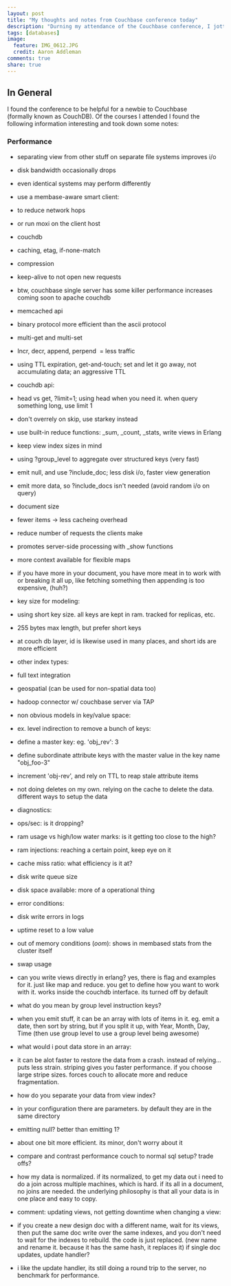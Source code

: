 ```yaml
---
layout: post
title: "My thoughts and notes from Couchbase conference today"
description: "Durning my attendance of the Couchbase conference, I jotted down notes of what I found interesting."
tags: [databases]
image:
  feature: IMG_0612.JPG
  credit: Aaron Addleman
comments: true
share: true
---
```


## In General

I found the conference to be helpful for a newbie to Couchbase (formally&nbsp;known as CouchDB). Of the courses I attended I found the following information interesting and took down some notes:

### Performance

* separating view from other stuff on separate file systems improves i/o
* disk bandwidth occasionally drops
* even identical systems may perform differently
* use a membase-aware smart client:
 * to reduce network hops
 * or run moxi on the client host

* couchdb
 * caching, etag, if-none-match
 * compression
 * keep-alive to not open new requests
 * btw, couchbase single server has some killer performance increases coming soon to apache couchdb


* memcached api

* binary protocol more efficient than the ascii protocol
* multi-get and multi-set
* Incr, decr, append, perpend &nbsp;= less traffic
* using TTL expiration, get-and-touch; set and let it go away, not accumulating data; an aggressive TTL

* couchdb api:
 * head vs get, ?limit=1; using head when you need it. when query something long, use limit 1
 * don't overrely on skip, use starkey instead
 * use built-in reduce functions: _sum, _count, _stats, write views in Erlang
 * keep view index sizes in mind
 * using ?group_level to aggregate over structured keys (very fast)
 * emit null, and use ?include_doc; less disk i/o, faster view generation
 * emit more data, so ?include_docs isn't needed (avoid random i/o on query)
 * document size


* fewer items -&gt; less cacheing overhead
* reduce number of requests the clients make
* promotes server-side processing with _show functions
* more context available for flexible maps
* if you have more in your document, you have more meat in to work with or breaking it all up, like fetching something then appending is too expensive, (huh?)
* key size for modeling:


* using short key size. all keys are kept in ram. tracked for replicas, etc.
* 255 bytes max length, but prefer short keys
* at couch db layer, id is likewise used in many places, and short ids are more efficient
* other index types:

* full text integration
* geospatial (can be used for non-spatial data too)
* hadoop connector w/ couchbase server via TAP
* non obvious models in key/value space:

* ex. level indirection to remove a bunch of keys:
* define a master key: eg. 'obj_rev': 3
* define subordinate attribute keys with the master value in the key name "obj_foo-3"
* increment 'obj-rev', and rely on TTL to reap stale attribute items
* not doing deletes on my own. relying on the cache to delete the data. different ways to setup the data
* diagnostics:


* ops/sec: is it dropping?
* ram usage vs high/low water marks: is it getting too close to the high?
* ram injections: reaching a certain point, keep eye on it
* cache miss ratio: what efficiency is it at?
* disk write queue size
* disk space available: more of a operational thing
* error conditions:


* disk write errors in logs
* uptime reset to a low value
* out of memory conditions (*oom*): shows in membased stats from the cluster itself
* swap usage
* can you write views directly in erlang? yes, there is flag and examples for it. just like map and reduce. you get to define how you want to work with it. works inside the couchdb interface. its turned off by default
* what do you mean by group level instruction keys?


* when you emit stuff, it can be an array with lots of items in it. eg. emit a date, then sort by string, but if you split it up, with Year, Month, Day, Time (then use group level to use a group level being awesome)
* what would i pout data store in an array:


* it can be alot faster to restore the data from a crash. instead of relying... puts less strain. striping gives you faster performance. if you choose large stripe sizes. forces couch to allocate more and reduce fragmentation.
* how do you separate your data from view index?


* in your configuration there are parameters. by default they are in the same directory
* emitting null? better than emitting 1?


* about one bit more efficient. its minor, don't worry about it
* compare and contrast performance couch to normal sql setup? trade offs?


* how my data is normalized. if its normalized, to get my data out i need to do a join across multiple machines, which is hard. if its all in a document, no joins are needed. the underlying philosophy is that all your data is in one place and easy to copy.
* comment: updating views, not getting downtime when changing a view:
* if you create a new design doc with a different name, wait for its views, then put the same doc write over the same indexes, and you don't need to wait for the indexes to rebuild. the code is just replaced. (new name and rename it. because it has the same hash, it replaces it) if single doc updates, update handler?


* i like the update handler, its still doing a round trip to the server, no benchmark for performance.

